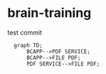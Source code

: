 # brain-training
test commit
```mermaid
  graph TD;
      BCAPP-->PDF SERVICE;
      BCAPP-->FILE PDF;
      PDF SERVICE-->FILE PDF;
```
